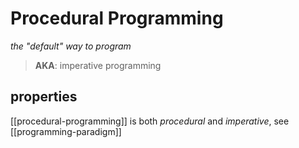 # Procedural Programming

_the "default" way to program_

> **AKA**: imperative programming

## properties

[[procedural-programming]] is both _procedural_ and _imperative_, see [[programming-paradigm]]

